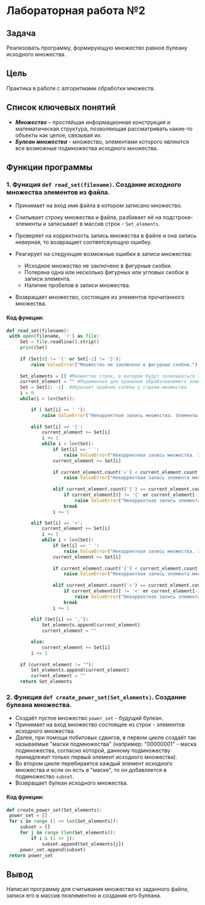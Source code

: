 # Лабораторная работа №2

## Задача
Реализовать программу, формирующую множество равное булеану исходного множества.

## Цель
Практика в работе с алгоритмами обработки множеств.

## Список ключевых понятий
* ***Множество*** – простейшая информационная конструкция и математическая структура, позволяющая рассматривать какие-то объекты как целое, связывая их.
* ***Булеан множества*** - множество, элементами которого являются все возможные подмножества исходного множества.

## Функции программы
### 1. Функция `def read_set(filename)`. Создание исходного множества элементов из файла.

* Принимает на вход имя файла в котором записано множество.
* Считывает строку множества и файла, разбивает её на подстроки-элементы и записывает в массив строк - `Set_elements`.
* Проверяет на корректность запись множества в файле и она запись неверная, то возвращает соответсвующую ошибку.
* Реагирует на следующие возможные ошибки в записи множества:

  * Исходное множество не заключено в фигурные скобки.
  * Потеряна одна или несколько фигурных или угловых скобок в записи элемента.
  * Наличие пробелов в записи множества.
* Возвращает множество, состоящее из элементов прочитанного множества.

#### Код функции:
   ```python
  def read_set(filename):
    with open(filename, 'r') as file:
        Set = file.readline().strip()
        print(Set)
        
        if (Set[0] != '{' or Set[-1] != '}'):
            raise ValueError("Множество не заключено в фигурные скобки.")
        
        Set_elements = [] #Множество строк, в которое будут записываться элементы исходного множества
        current_element = "" #Переменная для хранения обрабатываемого элемента
        Set = Set[1: -1]  #Обрезает крайние скобки у строки множества
        i = 0
        while(i < len(Set)):

            if ( Set[i] == ' '):
                raise ValueError("Некорректная запись множества. Элементы множества не должны быть разделены пробелами.")   
            
            elif Set[i] == '{':
                current_element += Set[i]
                i += 1
                while i < len(Set):
                    if Set[i] == ' ':
                        raise ValueError("Некорректная запись множества. Элементы множества не должны быть разделены пробелами.")   
                    current_element += Set[i] 
                    
                    if current_element.count('<') < current_element.count('>'):
                        raise ValueError("Некорректная запись элемента множества")
                            
                    elif current_element.count('{') == current_element.count('}'):
                        if current_element[0] != '{' or current_element[-1] != '}':
                            raise ValueError("Некорректная запись элемента множества")
                        break                
                    i += 1

            elif Set[i] == '<':
                current_element += Set[i]
                i += 1
                while i < len(Set):
                    if Set[i] == ' ':
                        raise ValueError("Некорректная запись множества. Элементы множества не должны быть разделены пробелами.")   
                    current_element += Set[i] 
                    
                    if current_element.count('{') < current_element.count('}'):
                        raise ValueError("Некорректная запись элемента множества")
                            
                    elif current_element.count('<') == current_element.count('>'):
                        if current_element[0] != '<' or current_element[-1] != '>':
                            raise ValueError("Некорректная запись элемента множества")
                        break
                    i += 1
                
            elif (Set[i] == ','):
                Set_elements.append(current_element)
                current_element = ""

            else:
                current_element += Set[i]
            i += 1
        
        if (current_element != ""):
            Set_elements.append(current_element)
            current_element = ""
        return Set_elements
   ```

### 2. Функция `def create_power_set(Set_elements)`. Создание булеана множества.

* Создаёт пустое множество `power_set` - будущий булеан.
* Принимает на вход множество состоящее из строк - элементов исходного множества.
* Далее, при помощи побитовых сдвигов, в первом цикле создаёт так называемые "маски подмножества" (например: "00000001" - маска подмножества, согласно которой, данному подмножеству принадлежит только первый элемент исходного множества).
* Во втором цикле перебирается каждый элемент исходного множества и если он есть в "маске", то он добавляется в подмножество `subset`.
* Возвращает булеан исходного множества.

#### Код функции:
   ```python
   def create_power_set(Set_elements):
    power_set = []
    for i in range (1 << len(Set_elements)):
        subset = []
        for j in range (len(Set_elements)):
            if i & (1 << j):
                subset.append(Set_elements[j])
        power_set.append(subset)
    return power_set
   ```

## Вывод
Написал программу для считывания множества из заданного файла, записи его в массив поэлементно и создания его булеана.
